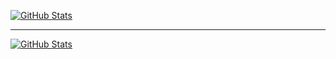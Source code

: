 [![GitHub Stats](https://github-readme-stats.vercel.app/api?username=Arhoc&show_icons=true&theme=cobalt)](https://github.com/anuraghazra/github-readme-stats)

<hr/>

[![GitHub Stats](https://github-readme-stats.vercel.app/api/top-langs?username=Arhoc&theme=cobalt&custom_title=Lenguajes%20Mas%20Usados)](https://github.com/anuraghazra/github-readme-stats)
